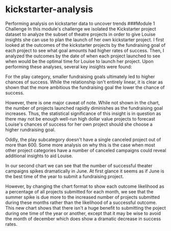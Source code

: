 # kickstarter-analysis
Performing analysis on kickstarter data to uncover trends
###Module 1 Challenge
In this module's challenge we isolated the Kickstarter project dataset to analyze the subset of theatre projects in order to give Louise insights she can use to plan the launch of her own kickstarter project. I first looked at the outcomes of the kickstarter projects by the fundraising goal of each project to see what goal amounts had higher rates of success. Then, I analyzed the outcomes by the date of when each project launched to see when would be the optimal time for Louise to launch her project. Upon performing these analyses, several key insights were found:

For the play category, smaller fundraising goals ultimately led to higher chances of success. While the relationship isn't entirely linear, it is clear as shown <insert chart> that the more ambitious the fundraising goal the lower the chance of success.
  
However, there is one major caveat of note. While not shown in the chart, the number of projects launched rapidly diminishes as the fundraising goal increases. Thus, the statistical significance of this insight is in question as there may not be enough well-run high dollar value projects to forecast Louise's chances of success for her own project should she choose a higher rundraising goal.
  
Oddly, the play subcategory doesn't have a single canceled project out of more than 600. Some more analysis on why this is the case when most other project categories have a number of canceled campaigns could reveal additional insights to aid Louise.

In our second chart <insert here> we can see that the number of successful theater campaigns spikes dramatically in June. At first glance it seems as if June is the best time of the year to submit a fundraising project.
  
However, by changing the chart format to show each outcome likelihood as a percentage of all projects submitted for each month, we see that the summer spike is due more to the increased number of projects submitted during these months rather than the likelihood of a successful outcome. This new chart shows that there isn't a huge benefit to submitting the poject during one time of the year or another, except that it may be wise to avoid the month of december which does show a dramatic decrease in success rates.
